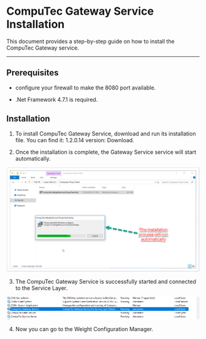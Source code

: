 # CompuTec Gateway Service Installation

This document provides a step-by-step guide on how to install the CompuTec Gateway service.

---

## Prerequisites

- configure your firewall to make the 8080 port available.

- .Net Framework 4.7.1 is required.

## Installation

1. To install CompuTec Gateway Service, download and run its installation file. You can find it: 1.2.0.14 version: Download.

2. Once the installation is complete, the Gateway Service service will start automatically.

![Proxy](./media/proxy-1.png)

3. The CompuTec Gateway Service is successfully started and connected to the Service Layer.

  ![Service](./media/service.png)

4. Now you can go to the Weight Configuration Manager.
